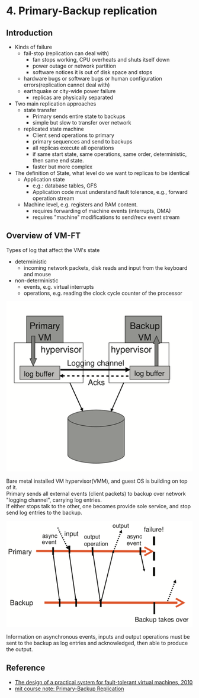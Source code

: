 # 4. Primary-Backup replication

## Introduction
* Kinds of failure
	- fail-stop (replication can deal with)
		+ fan stops working, CPU overheats and shuts itself down
		+ power outage or network partition
		+ software notices it is out of disk space and stops
	- hardware bugs or software bugs or human configuration errors(replication cannot deal with)
	- earthquake or city-wide power failure
		+ replicas are physically separated
* Two main replication approaches
	- state transfer
		+ Primary sends entire state to backups
		+ simple but slow to transfer over network
	- replicated state machine
		+ Client send operations to primary
		+ primary sequences and send to backups
		+ all replicas execute all operations
		+ if same start state, same operations, same order, deterministic, then same end state.
		+ faster but more complex
* The definition of State, what level do we want to replicas to be identical
	+ Application state
		- e.g.: database tables, GFS
		- Application code must understand fault tolerance, e.g., forward operation stream
	+ Machine level, e.g. registers and RAM content.
		- requires forwarding of machine events (interrupts, DMA)
		- requires "machine" modifications to send/recv event stream


## Overview of VM-FT
Types of log that affect the VM's state
+ deterministic
	- incoming network packets, disk reads and input from the keyboard and mouse
+ non-deterministic
	- events, e.g. virtual interrupts
	- operations, e.g. reading the clock cycle counter of the processor


![share-disk](../img/4.vm0.png)

Bare metal installed VM hypervisor(VMM), and guest OS is building on top of it.  
Primary sends all external events (client packets) to backup over network "logging channel", carrying log entries.    
If either stops talk to the other, one becomes provide sole service, and stop send log entries to the backup.   


![FT protocol](../img/4.vm1.png)

Information on asynchronous events, inputs and output operations must be sent to the backup as log entries and acknowledged, then able to produce the output.

## Reference
- [The design of a practical system for fault-tolerant virtual machines, 2010](../paper/vm-fault-tolerant)
- [mit course note: Primary-Backup Replication](https://pdos.csail.mit.edu/6.824/notes/l-vm-ft.txt)
